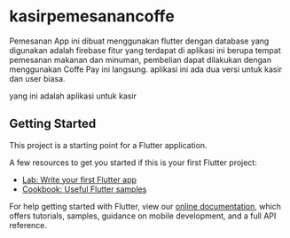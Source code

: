 # kasirpemesanancoffe


Pemesanan App ini dibuat menggunakan flutter dengan database yang digunakan adalah firebase
fitur yang terdapat di aplikasi ini berupa tempat pemesanan makanan dan minuman, pembelian dapat dilakukan
dengan menggunakan Coffe Pay ini langsung. aplikasi ini ada dua versi untuk kasir dan user biasa.

yang ini adalah aplikasi untuk kasir

## Getting Started

This project is a starting point for a Flutter application.

A few resources to get you started if this is your first Flutter project:

- [Lab: Write your first Flutter app](https://flutter.dev/docs/get-started/codelab)
- [Cookbook: Useful Flutter samples](https://flutter.dev/docs/cookbook)

For help getting started with Flutter, view our
[online documentation](https://flutter.dev/docs), which offers tutorials,
samples, guidance on mobile development, and a full API reference.
